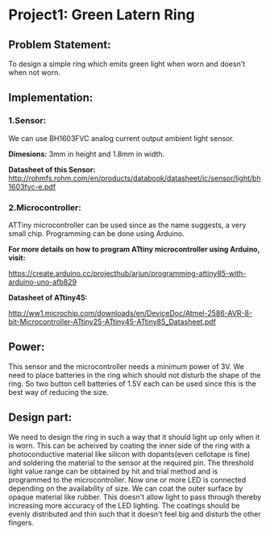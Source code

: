# Project1: Green Latern Ring

## Problem Statement:
To design a simple ring which emits green light when worn and doesn't when not worn.

## Implementation:

### 1.Sensor:
We can use BH1603FVC analog current output ambient light sensor.


__Dimesions:__ 3mm in height and 1.8mm in width. 


__Datasheet of this Sensor:__
http://rohmfs.rohm.com/en/products/databook/datasheet/ic/sensor/light/bh1603fvc-e.pdf

### 2.Microcontroller:
ATTiny microcontroller can be used since as the name suggests, a very small chip. Programming can be done using Arduino.


__For more details on how to program ATtiny microcontroller using Arduino, visit:__


https://create.arduino.cc/projecthub/arjun/programming-attiny85-with-arduino-uno-afb829


__Datasheet of ATtiny45:__


http://ww1.microchip.com/downloads/en/DeviceDoc/Atmel-2586-AVR-8-bit-Microcontroller-ATtiny25-ATtiny45-ATtiny85_Datasheet.pdf






## Power:
This sensor and the microcontroller needs a minimum power of 3V. We need to place batteries in the ring which should not disturb the shape of the ring. So two button cell batteries of 1.5V each can be used since this is the best way of reducing the size.


## Design part:
We need to design the ring in such a way that it should light up only when it is worn. This can be acheived by coating the inner side of the ring with a photoconductive material like silicon with dopants(even cellotape is fine) and soldering the material to the sensor at the required pin. The threshold light value range can be obtained by hit and trial method and is programmed to the microcontroller. Now one or more LED is connected depending on the availability of size.
 We can coat the outer surface by opaque material like rubber. This doesn't allow light to pass through thereby increasing more accuracy of the LED lighting. The coatings should be evenly distributed and thin such that it doesn't feel big and disturb the other fingers.
